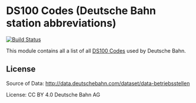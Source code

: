# DS100 Codes (Deutsche Bahn station abbreviations)

[![Build Status](https://travis-ci.com/fourplusone/ds100.svg?branch=master)](https://travis-ci.com/fourplusone/ds100)

This module contains all a list of all [DS100 Codes](https://de.wikipedia.org/wiki/Betriebsstellenverzeichnis) used by Deutsche Bahn.

## License

Source of Data: http://data.deutschebahn.com/dataset/data-betriebsstellen

License: CC BY 4.0 Deutsche Bahn AG